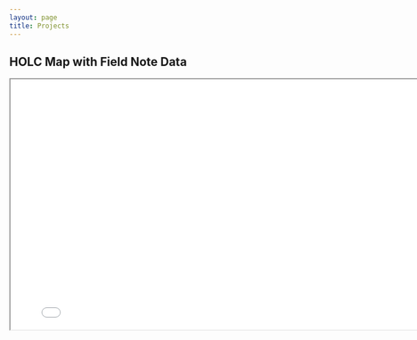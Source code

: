 ```yaml
---
layout: page
title: Projects
---
```


## HOLC Map with Field Note Data
<iframe src="holc_map.html"
        width="800"
        height="450">
        </iframe>       

